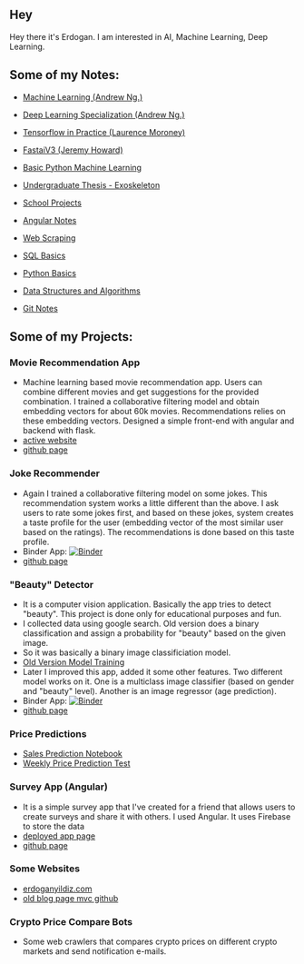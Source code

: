 ## Hey
Hey there it's Erdogan. I am interested in AI, Machine Learning, Deep Learning.

## Some of my Notes:
- [Machine Learning (Andrew Ng.)](https://github.com/yildize/MachineLearning-CourseContents-AndrewNg)
- [Deep Learning Specialization (Andrew Ng.)](https://github.com/yildize/DeepLearningSpecialization-AndrewNg)
- [Tensorflow in Practice (Laurence Moroney)](https://github.com/yildize/TensorflowInPractice-MyNotes)
- [FastaiV3 (Jeremy Howard)](https://github.com/yildize/FastaiV3-Notes)
- [Basic Python Machine Learning](https://github.com/yildize/Basic-MachineLearning-Python)

- [Undergraduate Thesis - Exoskeleton](https://github.com/yildize/Exeskeleton-Project-Files)
- [School Projects](https://github.com/yildize/Angular-MyNotes)

- [Angular Notes](https://github.com/yildize/Angular-MyNotes)
- [Web Scraping](https://github.com/yildize/WebScraping-MyNotes)
- [SQL Basics](https://github.com/yildize/SQL-MyNotes)


- [Python Basics](https://github.com/yildize/Python-Basics-MyNotes)
- [Data Structures and Algorithms](https://github.com/yildize/Data-Structures-and-Algorithms-Python-MyNotes)
- [Git Notes](https://github.com/yildize/Git-MyNotes)



## Some of my Projects:
### Movie Recommendation App
- Machine learning based movie recommendation app. Users can combine different movies and get suggestions for the provided combination. I trained a collaborative filtering model and obtain embedding vectors for about 60k movies. Recommendations relies on these embedding vectors. Designed a simple front-end with angular and backend with flask. 
- [active website](https://moviecocktail.netlify.app/)
- [github page](https://github.com/yildize/Movie-Cocktail-Project)

### Joke Recommender
- Again I trained a collaborative filtering model on some jokes. This recommendation system works a little different than the above. I ask users to rate some jokes first, and based on these jokes, system creates a taste profile for the user (embedding vector of the most similar user based on the ratings). The recommendations is done based on this taste profile.
- Binder App: [![Binder](https://mybinder.org/badge_logo.svg)](https://mybinder.org/v2/gh/yildize/CollaborativeFiltering_JesterApp/main?urlpath=voila%2Frender%2FjesterApp.ipynb)
- [github page](https://github.com/yildize/CollaborativeFiltering_JesterApp)

### "Beauty" Detector 
- It is a computer vision application. Basically the app tries to detect "beauty". This project is done only for educational purposes and fun.
- I collected data using google search. Old version does a binary classification and assign a probability for "beauty" based on the given image.
- So it was basically a binary image classificiation model.
- [Old Version Model Training](https://github.com/yildize/BeautyDetector)
- Later I improved this app, added it some other features. Two different model works on it. One is a multiclass image classifier (based on gender and "beauty" level). Another is an image regressor (age prediction). 
- Binder App: [![Binder](https://mybinder.org/badge_logo.svg)](https://mybinder.org/v2/gh/yildize/isBeautifulV3/main?urlpath=voila%2Frender%2FisBeautifulV3-Voila.ipynb)
- [github page](https://github.com/yildize/isBeautifulV3)

### Price Predictions
- [Sales Prediction Notebook](https://github.com/yildize/Predict-Future-Sales) 
- [Weekly Price Prediction Test](https://github.com/yildize/BtcWeeklyClassification-FromImages-Using-GramianAngularField)

### Survey App (Angular)
- It is a simple survey app that I've created for a friend that allows users to create surveys and share it with others. I used Angular. It uses Firebase to store the data
- [deployed app page](https://meltemsurvey.web.app/)
- [github page](https://github.com/yildize/Survey-App-Angular)

### Some Websites
- [erdoganyildiz.com](http://www.erdoganyildiz.com/)
- [old blog page mvc github](https://github.com/yildize/BlogWebsite-MVC)

### Crypto Price Compare Bots
- Some web crawlers that compares crypto prices on different crypto markets and send notification e-mails.

